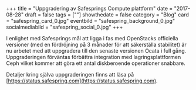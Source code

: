 +++
title = "Uppgradering av Safesprings Compute plattform"
date = "2017-08-28"
draft = false
tags = [""]
showthedate = false
category = "Blog"
card = "safespring_card_0.jpg"
eventbild = "safespring_background_0.jpg"
socialmediabild = "safespring_social_0.jpg"
+++

I enlighet med Safesprings mål att ligga i fas med OpenStacks officiella versioner (med en fördröjning på 3 månader för att säkerställa stabilitet) är nu arbetet med att uppgradera till den senaste versionen Ocata i full gång. Uppgraderingen förväntas förbättra integration med lagringsplattformen Ceph vilket kommer att göra ett antal diskberoende operationer snabbare.

Detaljer kring själva uppgraderingen finns att läsa på [https://status.safespring.com](https://status.safespring.com).
